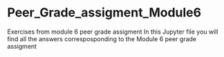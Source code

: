 # Peer_Grade_assigment_Module6
Exercises from module 6 peer grade assigment
In this Jupyter file you will find all the answers corresposponding to the Module 6 peer grade assigment
